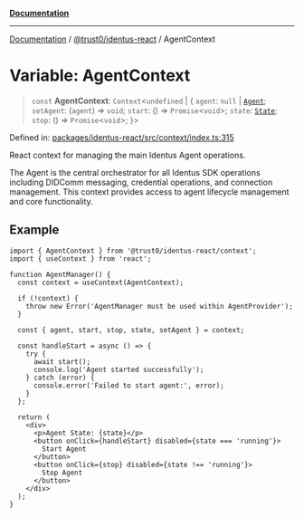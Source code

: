 [**Documentation**](../../../README.md)

***

[Documentation](../../../README.md) / [@trust0/identus-react](../README.md) / AgentContext

# Variable: AgentContext

> `const` **AgentContext**: `Context`\<`undefined` \| \{ `agent`: `null` \| [`Agent`](https://github.com/hyperledger-identus/sdk-ts/blob/main/docs/sdk/modules.md); `setAgent`: (`agent`) => `void`; `start`: () => `Promise`\<`void`\>; `state`: [`State`](https://github.com/hyperledger-identus/sdk-ts/blob/main/docs/sdk/modules.md); `stop`: () => `Promise`\<`void`\>; \}\>

Defined in: [packages/identus-react/src/context/index.ts:315](https://github.com/trust0-project/identus/blob/73327ec3bc235d66d275a057e3e1de04207fbc26/packages/identus-react/src/context/index.ts#L315)

React context for managing the main Identus Agent operations.

The Agent is the central orchestrator for all Identus SDK operations including
DIDComm messaging, credential operations, and connection management. This context
provides access to agent lifecycle management and core functionality.

## Example

```tsx
import { AgentContext } from '@trust0/identus-react/context';
import { useContext } from 'react';

function AgentManager() {
  const context = useContext(AgentContext);
  
  if (!context) {
    throw new Error('AgentManager must be used within AgentProvider');
  }
  
  const { agent, start, stop, state, setAgent } = context;
  
  const handleStart = async () => {
    try {
      await start();
      console.log('Agent started successfully');
    } catch (error) {
      console.error('Failed to start agent:', error);
    }
  };
  
  return (
    <div>
      <p>Agent State: {state}</p>
      <button onClick={handleStart} disabled={state === 'running'}>
        Start Agent
      </button>
      <button onClick={stop} disabled={state !== 'running'}>
        Stop Agent
      </button>
    </div>
  );
}
```
